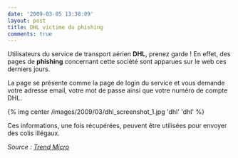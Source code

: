 ```yaml
---
date: '2009-03-05 13:38:09'
layout: post
title: DHL victime du phishing
comments: true
---
```


Utilisateurs du service de transport aérien **DHL**, prenez garde ! En effet, des pages de **phishing** concernant cette société sont apparues sur le web ces derniers jours.

La page se présente comme la page de login du service et vous demande votre adresse email, votre mot de passe ainsi que votre numéro de compte DHL.

{% img center /images/2009/03/dhl_screenshot_1.jpg 'dhl' 'dhl' %}

Ces informations, une fois récupérées, peuvent être utilisées pour envoyer des colis illégaux.

_Source : [Trend Micro](http://blog.trendmicro.com/phishing-delivery-services/)_
